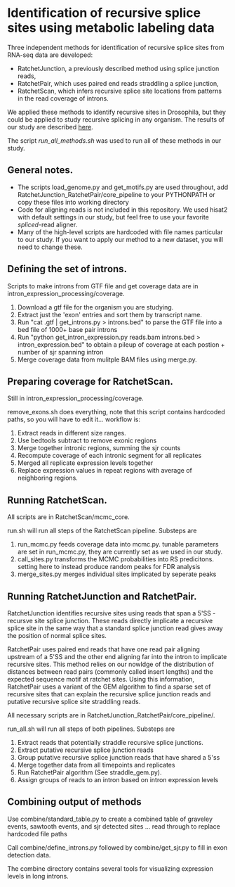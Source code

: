 # Identification of recursive splice sites using metabolic labeling data

Three independent methods for identification of recursive splice sites from RNA-seq data are developed:

- RatchetJunction, a previously described method using splice junction reads,
- RatchetPair, which uses paired end reads straddling a splice junction,
- RatchetScan, which infers recursive splice site locations from patterns in the read coverage of introns.

We applied these methods to identify recursive sites in Drosophila, but they could be applied to study recursive splicing in any organism. The results of our study are described [here](https://www.biorxiv.org/content/early/2017/02/13/107995).

The script *run_all_methods.sh* was used to run all of these methods in our study.

## General notes.
- The scripts load_genome.py and get_motifs.py are used throughout, add RatchetJunction_RatchetPair/core_pipeline to your PYTHONPATH or copy these files into working directory
- Code for aligning reads is not included in this repository. We used hisat2 with default settings in our study, but feel free to use your favorite *spliced*-read aligner.
- Many of the high-level scripts are hardcoded with file names particular to our study. If you want to apply our method to a new dataset, you will need to change these.

## Defining the set of introns.
Scripts to make introns from GTF file and get coverage data are in intron_expression_processing/coverage.

1. Download a gtf file for the organism you are studying.
2. Extract just the 'exon' entries and sort them by transcript name.
3. Run "cat <file>.gtf | get_introns.py > introns.bed" to parse the GTF file into a bed file of 1000+ base pair introns
4. Run "python get_intron_expression.py reads.bam introns.bed > intron_expression.bed" to obtain a pileup of coverage at each postion + number of sjr spanning intron
5. Merge coverage data from mulitple BAM files using merge.py.

## Preparing coverage for RatchetScan.
Still in intron_expression_processing/coverage.

remove_exons.sh does everything, note that this script contains hardcoded paths, so you will have to edit it... workflow is:
1. Extract reads in different size ranges.
2. Use bedtools subtract to remove exonic regions
3. Merge together intronic regions, summing the sjr counts
4. Recompute coverage of each intronic segment for all replicates
5. Merged all replicate expression levels together
6. Replace expression values in repeat regions with average of neighboring regions.

## Running RatchetScan.
All scripts are in RatchetScan/mcmc_core.

run.sh will run all steps of the RatchetScan pipeline. Substeps are

1. run_mcmc.py feeds coverage data into mcmc.py. tunable parameters are set in run_mcmc.py, they are currently set as we used in our study.
2. call_sites.py transforms the MCMC probabilities into RS predicitons. setting here to instead produce random peaks for FDR analysis
3. merge_sites.py merges individual sites implicated by seperate peaks

## Running RatchetJunction and RatchetPair.
RatchetJunction identifies recursive sites using reads that span a 5'SS - recursve site splice junction. These reads directly implicate a recursive splice site in the same way that a standard splice junction read gives away the position of normal splice sites.

RatchetPair uses paired end reads that have one read pair aligning upstream of a 5'SS and the other end aligning far into the intron to implicate recursive sites. This method relies on our nowldge of the distribution of distances between read pairs (commonly called insert lengths) and the expected sequence motif at ratchet sites. Using this information, RatchetPair uses a variant of the GEM algorithm to find a sparse set of recursive sites that can explain the recursive splice junction reads and putative recursive splice site straddling reads.

All necessary scripts are in RatchetJunction_RatchetPair/core_pipeline/.

run_all.sh will run all steps of both pipelines. Substeps are

1. Extract reads that potentially straddle recursive splice junctions.
2. Extract putative recursive splice junction reads
3. Group putative recursive splice junction reads that have shared a 5'ss
4. Merge together data from all timepoints and replicates
5. Run RatchetPair algorithm (See straddle_gem.py).
6. Assign groups of reads to an intron based on intron expression levels

## Combining output of methods
Use combine/standard_table.py to create a combined table of graveley events, sawtooth events, and sjr detected sites
... read through to replace hardcoded file paths

Call combine/define_introns.py followed by combine/get_sjr.py to fill in exon detection data.

The combine directory contains several tools for visualizing expression levels in long introns.